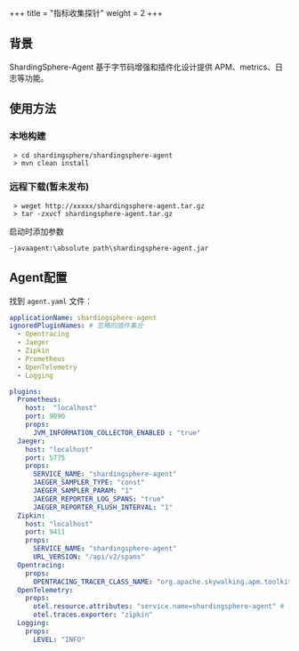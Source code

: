 +++
title = "指标收集探针"
weight = 2
+++

## 背景

ShardingSphere-Agent 基于字节码增强和插件化设计提供 APM、metrics、日志等功能。

## 使用方法

### 本地构建

```
 > cd shardingsphere/shardingsphere-agent
 > mvn clean install
```

### 远程下载(暂未发布)

```
 > weget http://xxxxx/shardingsphere-agent.tar.gz
 > tar -zxvcf shardingsphere-agent.tar.gz
```

启动时添加参数

```
-javaagent:\absolute path\shardingsphere-agent.jar
```

## Agent配置

找到 `agent.yaml` 文件： 

```yaml
applicationName: shardingsphere-agent
ignoredPluginNames: # 忽略的插件集合
  - Opentracing
  - Jaeger
  - Zipkin
  - Prometheus
  - OpenTelemetry
  - Logging

plugins:
  Prometheus:
    host:  "localhost" 
    port: 9090
    props:
      JVM_INFORMATION_COLLECTOR_ENABLED : "true"
  Jaeger:
    host: "localhost"
    port: 5775
    props:
      SERVICE_NAME: "shardingsphere-agent"
      JAEGER_SAMPLER_TYPE: "const"
      JAEGER_SAMPLER_PARAM: "1"
      JAEGER_REPORTER_LOG_SPANS: "true"
      JAEGER_REPORTER_FLUSH_INTERVAL: "1"
  Zipkin:
    host: "localhost"
    port: 9411
    props:
      SERVICE_NAME: "shardingsphere-agent"
      URL_VERSION: "/api/v2/spans"
  Opentracing:
    props:
      OPENTRACING_TRACER_CLASS_NAME: "org.apache.skywalking.apm.toolkit.opentracing.SkywalkingTracer"
  OpenTelemetry:
    props:
      otel.resource.attributes: "service.name=shardingsphere-agent" # 多个配置用','分隔
      otel.traces.exporter: "zipkin"
  Logging:
    props:
      LEVEL: "INFO"
```
